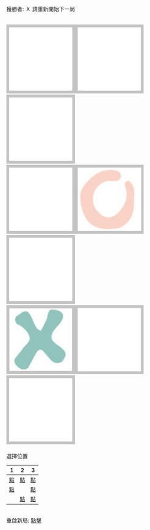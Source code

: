獲勝者: Ｘ 請重新開始下一局<br/><br/>
<div style="display: inline-block;"><img src="https://github.com/dylan724254/dylan724254/blob/main/ProfileEdit/Img/none2.jpg?raw=true" style="width:180px; height:180px"><img src="https://github.com/dylan724254/dylan724254/blob/main/ProfileEdit/Img/none2.jpg?raw=true" style="width:180px; height:180px"><img src="https://github.com/dylan724254/dylan724254/blob/main/ProfileEdit/Img/none2.jpg?raw=true" style="width:180px; height:180px"></div><div style="display: inline-block;"><img src="https://github.com/dylan724254/dylan724254/blob/main/ProfileEdit/Img/none2.jpg?raw=true" style="width:180px; height:180px"><img src="https://github.com/dylan724254/dylan724254/blob/main/ProfileEdit/Img/o2.jpg?raw=true" style="width:180px; height:180px"><img src="https://github.com/dylan724254/dylan724254/blob/main/ProfileEdit/Img/none2.jpg?raw=true" style="width:180px; height:180px"></div><div style="display: inline-block;"><img src="https://github.com/dylan724254/dylan724254/blob/main/ProfileEdit/Img/x2.jpg?raw=true" style="width:180px; height:180px"><img src="https://github.com/dylan724254/dylan724254/blob/main/ProfileEdit/Img/none2.jpg?raw=true" style="width:180px; height:180px"><img src="https://github.com/dylan724254/dylan724254/blob/main/ProfileEdit/Img/none2.jpg?raw=true" style="width:180px; height:180px"></div>
<br/><br/>選擇位置<br/>

|1|2|3|
|:----:|:----:|:----:|
|<a href="https://github.com/dylan724254/dylan724254/issues/new?body=%E8%AB%8B%E9%BB%9E%E6%93%8ASubmit%20new%20issue%E4%B8%8D%E9%9C%80%E8%A6%81%E4%BF%AE%E6%94%B9%E4%BB%BB%E4%BD%95%E5%85%A7%E5%AE%B9Thanks&title=A1">點</a>|<a href="https://github.com/dylan724254/dylan724254/issues/new?body=%E8%AB%8B%E9%BB%9E%E6%93%8ASubmit%20new%20issue%E4%B8%8D%E9%9C%80%E8%A6%81%E4%BF%AE%E6%94%B9%E4%BB%BB%E4%BD%95%E5%85%A7%E5%AE%B9Thanks&title=B1">點</a>|<a href="https://github.com/dylan724254/dylan724254/issues/new?body=%E8%AB%8B%E9%BB%9E%E6%93%8ASubmit%20new%20issue%E4%B8%8D%E9%9C%80%E8%A6%81%E4%BF%AE%E6%94%B9%E4%BB%BB%E4%BD%95%E5%85%A7%E5%AE%B9Thanks&title=C1">點</a>|
|<a href="https://github.com/dylan724254/dylan724254/issues/new?body=%E8%AB%8B%E9%BB%9E%E6%93%8ASubmit%20new%20issue%E4%B8%8D%E9%9C%80%E8%A6%81%E4%BF%AE%E6%94%B9%E4%BB%BB%E4%BD%95%E5%85%A7%E5%AE%B9Thanks&title=A2">點</a>|　|<a href="https://github.com/dylan724254/dylan724254/issues/new?body=%E8%AB%8B%E9%BB%9E%E6%93%8ASubmit%20new%20issue%E4%B8%8D%E9%9C%80%E8%A6%81%E4%BF%AE%E6%94%B9%E4%BB%BB%E4%BD%95%E5%85%A7%E5%AE%B9Thanks&title=C2">點</a>|
|　|<a href="https://github.com/dylan724254/dylan724254/issues/new?body=%E8%AB%8B%E9%BB%9E%E6%93%8ASubmit%20new%20issue%E4%B8%8D%E9%9C%80%E8%A6%81%E4%BF%AE%E6%94%B9%E4%BB%BB%E4%BD%95%E5%85%A7%E5%AE%B9Thanks&title=B3">點</a>|<a href="https://github.com/dylan724254/dylan724254/issues/new?body=%E8%AB%8B%E9%BB%9E%E6%93%8ASubmit%20new%20issue%E4%B8%8D%E9%9C%80%E8%A6%81%E4%BF%AE%E6%94%B9%E4%BB%BB%E4%BD%95%E5%85%A7%E5%AE%B9Thanks&title=C3">點</a>|
<br/>
重啟新局: <a href="https://github.com/dylan724254/dylan724254/issues/new?body=%E8%AB%8B%E9%BB%9E%E6%93%8ASubmit%20new%20issue%E4%B8%8D%E9%9C%80%E8%A6%81%E4%BF%AE%E6%94%B9%E4%BB%BB%E4%BD%95%E5%85%A7%E5%AE%B9Thanks&title=RE">點擊</a>

